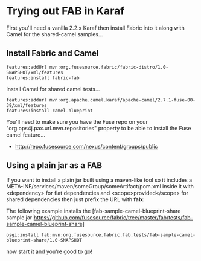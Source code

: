 Trying out FAB in Karaf
=======================

First you'll need a vanilla 2.2.x Karaf then install Fabric into it along with Camel for the shared-camel samples...

Install Fabric and Camel
------------------------

    features:addUrl mvn:org.fusesource.fabric/fabric-distro/1.0-SNAPSHOT/xml/features
    features:install fabric-fab

Install Camel for shared camel tests...

    features:addurl mvn:org.apache.camel.karaf/apache-camel/2.7.1-fuse-00-39/xml/features
    features:install camel-blueprint

You'll need to make sure you have the Fuse repo on your "org.ops4j.pax.url.mvn.repositories" property to be able to install the Fuse camel feature...

* http://repo.fusesource.com/nexus/content/groups/public

Using a plain jar as a FAB
--------------------------

If you want to install a plain jar built using a maven-like tool so it includes a META-INF/services/maven/someGroup/someArtifact/pom.xml inside it with &lt;dependency&gt; for flat dependencies
and &lt;scope&gt;provided&lt;/scope&gt; for shared dependencies then just prefix the URL with **fab:**

The following example installs the [fab-sample-camel-blueprint-share sample jar|https://github.com/fusesource/fabric/tree/master/fab/tests/fab-sample-camel-blueprint-share]

    osgi:install fab:mvn:org.fusesource.fabric.fab.tests/fab-sample-camel-blueprint-share/1.0-SNAPSHOT

now start it and you're good to go!